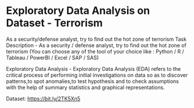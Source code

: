 # Exploratory Data Analysis on Dataset - Terrorism 

As a security/defense analyst, try to find out the hot zone of terrorism 
Task Description - As a security / defense analyst, try to find out the hot zone of terrorism (You can choose any of the tool of your choice like : Python / R / Tableau / PowerBI / Excel / SAP / SAS)

Exploratory Data Analysis - Exploratory Data Analysis (EDA) refers to the critical process of performing initial investigations on data so as to discover patterns,to spot anomalies,to test hypothesis and to check assumptions with the help of summary statistics and graphical representations.

Dataset: https://bit.ly/2TK5Xn5
